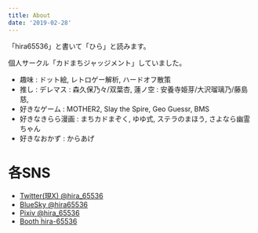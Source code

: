 ```yaml
---
title: About
date: '2019-02-28'
---
```


「hira65536」と書いて「ひら」と読みます。

個人サークル「カドまちジャッジメント」していました。



- 趣味 : ドット絵, レトロゲー解析, ハードオフ散策
- 推し : デレマス : 森久保乃々/双葉杏,  蓮ノ空 : 安養寺姫芽/大沢瑠璃乃/藤島慈, 
- 好きなゲーム : MOTHER2, Slay the Spire, Geo Guessr, BMS
- 好きなきらら漫画 : まちカドまぞく, ゆゆ式, ステラのまほう, さよなら幽霊ちゃん
- 好きなおかず : からあげ



# 各SNS

- [Twitter(現X) @hira_65536](https://x.com/hira_65536)
- [BlueSky @hira65536](https://bsky.app/profile/hira65536.bsky.social)
- [Pixiv @hira_65536](https://www.pixiv.net/users/44521434)
- [Booth hira-65536](https://hira-65536.booth.pm/)
